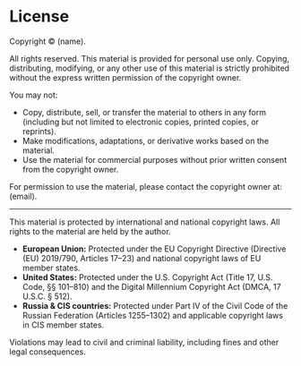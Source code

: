 # License

Copyright © (name).

All rights reserved. This material is provided for personal use only. Copying, distributing, modifying, or any other use of this material is strictly prohibited without the express written permission of the copyright owner.

You may not:
- Copy, distribute, sell, or transfer the material to others in any form (including but not limited to electronic copies, printed copies, or reprints).
- Make modifications, adaptations, or derivative works based on the material.
- Use the material for commercial purposes without prior written consent from the copyright owner.

For permission to use the material, please contact the copyright owner at: (email).

---

This material is protected by international and national copyright laws. All rights to the material are held by the author.

- **European Union:** Protected under the EU Copyright Directive (Directive (EU) 2019/790, Articles 17–23) and national copyright laws of EU member states.
- **United States:** Protected under the U.S. Copyright Act (Title 17, U.S. Code, §§ 101–810) and the Digital Millennium Copyright Act (DMCA, 17 U.S.C. § 512).
- **Russia & CIS countries:** Protected under Part IV of the Civil Code of the Russian Federation (Articles 1255–1302) and applicable copyright laws in CIS member states.

Violations may lead to civil and criminal liability, including fines and other legal consequences.
